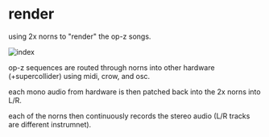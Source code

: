 # render

using 2x norns to "render" the op-z songs.

![index](https://user-images.githubusercontent.com/6550035/139751125-fddd868f-7730-489b-a4d9-9e809c06db86.png)

op-z sequences are routed through norns into other hardware (+supercollider) using midi, crow, and osc. 

each mono audio from hardware is then patched back into the 2x norns into L/R.

each of the norns then continuously records the stereo audio (L/R tracks are different instrumnet).
